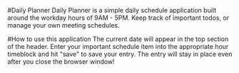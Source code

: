 #Daily Planner
Daily Planner is a simple daily schedule application built around the workday hours of 9AM - 5PM.
Keep track of important todos, or manage your own meeting schedules.

#How to use this application
The current date will appear in the top section of the header.
Enter your important schedule item into the appropriate hour timeblock and hit "save" to save your entry. The entry will stay in place even after you close the browser window!
